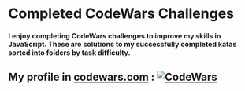 # Completed CodeWars Challenges

#### I enjoy completing CodeWars challenges to improve my skills in JavaScript. These are solutions to my successfully completed katas sorted into folders by task difficulty.

## My profile in [codewars.com](https://www.codewars.com/users/Viktarrudzenia) : [![CodeWars](https://www.codewars.com/users/andri1996/badges/large)](https://www.codewars.com/users/andri1996)
